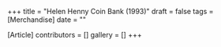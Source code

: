 +++
title = "Helen Henny Coin Bank (1993)"
draft = false
tags = [Merchandise]
date = ""

[Article]
contributors = []
gallery = []
+++